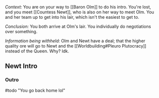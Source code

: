 *Context:* You are on your way to [[Baron Olm]] to do his intro. You're lost, and you meet [[Countess Newt]], who is also on her way to meet Olm. You and her team up to get into his lair, which isn't the easiest to get to.

*Conclusion:* You both arrive at Olm's lair. You individually do negotiations over something.

*Information being withheld:* Olm and Newt have a deal; that the higher quality ore will go to Newt and the [[Worldbuilding#Pleuro Plutocracy]] instead of the Queen. Why? Idk.
## Newt Intro
### Outro
#todo 
"You go back home lol"